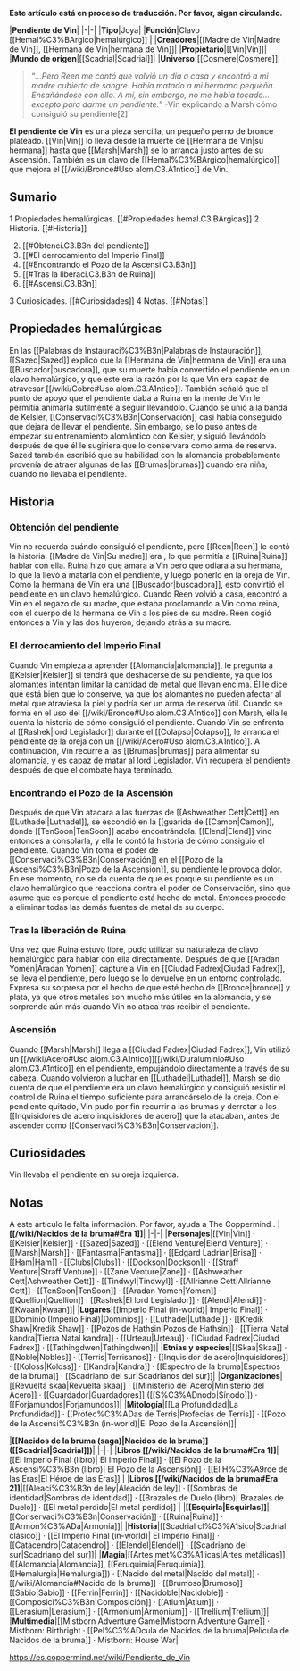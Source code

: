 **Este artículo está en proceso de traducción. Por favor, sigan circulando.**


|**Pendiente de Vin**|
|-|-|
|**Tipo**|Joya|
|**Función**|Clavo [[Hemal%C3%BArgico\|hemalúrgico]] |
|**Creadores**|[[Madre de Vin\|Madre de Vin]], [[Hermana de Vin\|hermana de Vin]]|
|**Propietario**|[[Vin\|Vin]]|
|**Mundo de origen**|[[Scadrial\|Scadrial]]|
|**Universo**|[[Cosmere\|Cosmere]]|

>“*...Pero Reen me contó que volvió un día a casa y encontró a mi madre cubierta de sangre. Había matado a mi hermana pequeña. Ensañándose con ella. A mí, sin embargo, no me había tocado... excepto para darme un pendiente.*”
\-Vin explicando a Marsh cómo consiguió su pendiente[2]


**El pendiente de Vin** es una pieza sencilla, un pequeño perno de bronce plateado.  [[Vin\|Vin]] lo lleva desde la muerte de [[Hermana de Vin\|su hermana]] hasta que [[Marsh\|Marsh]] se lo arranca justo antes de su Ascensión. También es un clavo de [[Hemal%C3%BArgico\|hemalúrgico]] que mejora el [[/wiki/Bronce#Uso alom.C3.A1ntico]] de Vin.

## Sumario

1 Propiedades hemalúrgicas. [[#Propiedades hemal.C3.BArgicas]] 
2 Historia. [[#Historia]] 

2. [[#Obtenci.C3.B3n del pendiente]] 
2. [[#El derrocamiento del Imperio Final]] 
2. [[#Encontrando el Pozo de la Ascensi.C3.B3n]] 
2. [[#Tras la liberaci.C3.B3n de Ruina]] 
2. [[#Ascensi.C3.B3n]] 


3 Curiosidades. [[#Curiosidades]] 
4 Notas. [[#Notas]] 


## Propiedades hemalúrgicas
En las [[Palabras de Instauraci%C3%B3n\|Palabras de Instauración]], [[Sazed\|Sazed]] explicó que la [[Hermana de Vin\|hermana de Vin]] era una [[Buscador\|buscadora]], que su muerte había convertido el pendiente en un clavo hemalúrgico, y que este era la razón por la que Vin era capaz de atravesar [[/wiki/Cobre#Uso alom.C3.A1ntico]]. También señaló que el punto de apoyo que el pendiente daba a Ruina en la mente de Vin le permitía animarla sutilmente a seguir llevándolo. Cuando se unió a la banda de Kelsier, [[Conservaci%C3%B3n\|Conservación]] casi había conseguido que dejara de llevar el pendiente. Sin embargo, se lo puso antes de empezar su entrenamiento alomántico con Kelsier, y siguió llevándolo después de que él le sugiriera que lo conservara como arma de reserva. Sazed también escribió que su habilidad con la alomancia probablemente provenía de atraer algunas de las [[Brumas\|brumas]] cuando era niña, cuando no llevaba el pendiente.

## Historia
### Obtención del pendiente
Vin no recuerda cuándo consiguió el pendiente, pero [[Reen\|Reen]] le contó la historia. [[Madre de Vin\|Su madre]] era , lo que permitía a [[Ruina\|Ruina]] hablar con ella. Ruina hizo que amara a Vin pero que odiara a su hermana, lo que la llevó a matarla con el pendiente, y luego ponerlo en la oreja de Vin. Como la hermana de Vin era una [[Buscador\|buscadora]], esto convirtió el pendiente en un clavo hemalúrgico. Cuando Reen volvió a casa, encontró a Vin en el regazo de su madre, que estaba proclamando a Vin como reina, con el cuerpo de la hermana de Vin a los pies de su madre. Reen cogió entonces a Vin y las dos huyeron, dejando atrás a su madre.

### El derrocamiento del Imperio Final
Cuando Vin empieza a aprender [[Alomancia\|alomancia]], le pregunta a [[Kelsier\|Kelsier]] si tendrá que deshacerse de su pendiente, ya que los alomantes intentan limitar la cantidad de metal que llevan encima. Él le dice que está bien que lo conserve, ya que los alomantes no pueden afectar al metal que atraviesa la piel y podría ser un arma de reserva útil. Cuando se forma en el uso del [[/wiki/Bronce#Uso alom.C3.A1ntico]] con Marsh, ella le cuenta la historia de cómo consiguió el pendiente.
Cuando Vin se enfrenta al [[Rashek\|lord Legislador]] durante el [[Colapso\|Colapso]], le arranca el pendiente de la oreja con un [[/wiki/Acero#Uso alom.C3.A1ntico]]. A continuación, Vin recurre a las [[Brumas\|brumas]] para alimentar su alomancia, y es capaz de matar al lord Legislador. Vin recupera el pendiente después de que el combate haya terminado. 

### Encontrando el Pozo de la Ascensión
Después de que Vin atacara a las fuerzas de [[Ashweather Cett\|Cett]] en [[Luthadel\|Luthadel]], se escondió en la [[guarida de [[Camon\|Camon]], donde [[TenSoon\|TenSoon]] acabó encontrándola. [[Elend\|Elend]] vino entonces a consolarla, y ella le contó la historia de cómo consiguió el pendiente.
Cuando Vin toma el poder de [[Conservaci%C3%B3n\|Conservación]] en el [[Pozo de la Ascensi%C3%B3n\|Pozo de la Ascensión]], su pendiente le provoca dolor. En ese momento, no se da cuenta de que es porque su pendiente es un clavo hemalúrgico que reacciona contra el poder de Conservación, sino que asume que es porque el pendiente está hecho de metal. Entonces procede a eliminar todas las demás fuentes de metal de su cuerpo.

### Tras la liberación de Ruina
Una vez que Ruina estuvo libre, pudo utilizar su naturaleza de clavo hemalúrgico para hablar con ella directamente.
Después de que [[Aradan Yomen\|Aradan Yomen]] capture a Vin en [[Ciudad Fadrex\|Ciudad Fadrex]], se lleva el pendiente, pero luego se lo devuelve en un entorno controlado. Expresa su sorpresa por el hecho de que esté hecho de [[Bronce\|bronce]] y plata, ya que otros metales son mucho más útiles en la alomancia, y se sorprende aún más cuando Vin no ataca tras recibir el pendiente.

### Ascensión
Cuando [[Marsh\|Marsh]] llega a [[Ciudad Fadrex\|Ciudad Fadrex]], Vin utilizó un [[/wiki/Acero#Uso alom.C3.A1ntico]][[/wiki/Duraluminio#Uso alom.C3.A1ntico]] en el pendiente, empujándolo directamente a través de su cabeza. Cuando volvieron a luchar en [[Luthadel\|Luthadel]], Marsh se dio cuenta de que el pendiente era un clavo hemalúrgico y consiguió resistir el control de Ruina el tiempo suficiente para arrancárselo de la oreja. Con el pendiente quitado, Vin pudo por fin recurrir a las brumas y derrotar a los [[Inquisidores de acero\|inquisidores de acero]] que la atacaban, antes de ascender como [[Conservaci%C3%B3n\|Conservación]].

## Curiosidades
Vin llevaba el pendiente en su oreja izquierda.
## Notas

A este artículo le falta información. Por favor, ayuda a The Coppermind .
|**[[/wiki/Nacidos de la bruma#Era 1]]**|
|-|-|
|**Personajes**|[[Vin\|Vin]] · [[Kelsier\|Kelsier]] · [[Sazed\|Sazed]] · [[Elend Venture\|Elend Venture]] · [[Marsh\|Marsh]] · [[Fantasma\|Fantasma]] · [[Edgard Ladrian\|Brisa]] · [[Ham\|Ham]] · [[Clubs\|Clubs]] · [[Dockson\|Dockson]] · [[Straff Venture\|Straff Venture]] · [[Zane Venture\|Zane]] · [[Ashweather Cett\|Ashweather Cett]] · [[Tindwyl\|Tindwyl]] · [[Allrianne Cett\|Allrianne Cett]] · [[TenSoon\|TenSoon]] · [[Aradan Yomen\|Yomen]] · [[Quellion\|Quellion]] · [[Rashek\|El lord Legislador]] · [[Alendi\|Alendi]] · [[Kwaan\|Kwaan]]|
|**Lugares**|[[Imperio Final (in-world)\| Imperio Final]] · [[Dominio (Imperio Final)\|Dominios]] · [[Luthadel\|Luthadel]] · [[Kredik Shaw\|Kredik Shaw]] · [[Pozos de Hathsin\|Pozos de Hathsin]] · [[Tierra Natal kandra\|Tierra Natal kandra]] · [[Urteau\|Urteau]] · [[Ciudad Fadrex\|Ciudad Fadrex]] · [[Tathingdwen\|Tathingdwen]]|
|**Etnias y especies**|[[Skaa\|Skaa]] · [[Noble\|Nobles]] · [[Terris\|Terrisanos]] · [[Inquisidor de acero\|Inquisidores]] · [[Koloss\|Koloss]] · [[Kandra\|Kandra]] · [[Espectro de la bruma\|Espectros de la bruma]] · [[Scadriano del sur\|Scadrianos del sur]]|
|**Organizaciones**|[[Revuelta skaa\|Revuelta skaa]] · [[Ministerio del Acero\|Ministerio del Acero]] · [[Guardador\|Guardadores]] ([[S%C3%ADnodo\|Sínodo]]) · [[Forjamundos\|Forjamundos]]|
|**Mitología**|[[La Profundidad\|La Profundidad]] · [[Profec%C3%ADas de Terris\|Profecías de Terris]] · [[Pozo de la Ascensi%C3%B3n (in-world)\|El Pozo de la Ascensión]]|

|**[[Nacidos de la bruma (saga)\|Nacidos de la bruma]] ([[Scadrial\|Scadrial]])**|
|-|-|
|**Libros [[/wiki/Nacidos de la bruma#Era 1]]**|[[El Imperio Final (libro)\| El Imperio Final]] · [[El Pozo de la Ascensi%C3%B3n (libro)\| El Pozo de la Ascensión]] · [[El H%C3%A9roe de las Eras\|El Héroe de las Eras]] |
|**Libros [[/wiki/Nacidos de la bruma#Era 2]]**|[[Aleaci%C3%B3n de ley\|Aleación de ley]] · [[Sombras de identidad\|Sombras de identidad]] · [[Brazales de Duelo (libro)\| Brazales de Duelo]] · [[El metal perdido\|El metal perdido]]  |
|**[[Esquirla\|Esquirlas]]**|[[Conservaci%C3%B3n\|Conservación]] · [[Ruina\|Ruina]] · [[Armon%C3%ADa\|Armonía]]|
|**Historia**|[[Scadrial cl%C3%A1sico\|Scadrial clásico]] · [[El Imperio Final (in-world)\| El Imperio Final]] · [[Catacendro\|Catacendro]] · [[Elendel\|Elendel]] · [[Scadriano del sur\|Scadriano del sur]]|
|**Magia**|[[Artes met%C3%A1licas\|Artes metálicas]] ([[Alomancia\|Alomancia]], [[Feruquimia\|Feruquimia]], [[Hemalurgia\|Hemalurgia]]) · [[Nacido del metal\|Nacido del metal]] · [[/wiki/Alomancia#Nacido de la bruma]] · [[Brumoso\|Brumoso]] · [[Sabio\|Sabio]] · [[Ferrin\|Ferrin]] · [[Nacidoble\|Nacidoble]] · [[Composici%C3%B3n\|Composición]] · [[Atium\|Atium]] · [[Lerasium\|Lerasium]] · [[Armonium\|Armonium]] · [[Trellium\|Trellium]]|
|**Multimedia**|[[Mistborn Adventure Game\|Mistborn Adventure Game‎‎]] · Mistborn: Birthright · [[Pel%C3%ADcula de Nacidos de la bruma\|Película de Nacidos de la bruma]] · Mistborn: House War|



https://es.coppermind.net/wiki/Pendiente_de_Vin